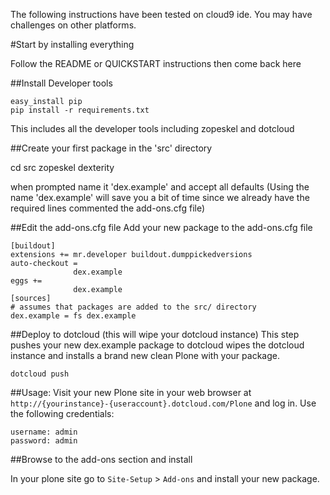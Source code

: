 The following instructions have been tested on cloud9 ide. 
You may have challenges on other platforms.


#Start by installing everything

Follow the README or QUICKSTART instructions then come back here

##Install Developer tools

    easy_install pip
    pip install -r requirements.txt

This includes all the developer tools including zopeskel and dotcloud

##Create your first package in the 'src' directory

   cd src
   zopeskel dexterity

when prompted name it 'dex.example' and accept all defaults
(Using the name 'dex.example' will save you a bit of time
since we already have the required lines commented 
the add-ons.cfg file)

##Edit the add-ons.cfg file
Add your new package to the add-ons.cfg file

    [buildout]
    extensions += mr.developer buildout.dumppickedversions
    auto-checkout = 
                  dex.example
    eggs += 
                  dex.example
    [sources]
    # assumes that packages are added to the src/ directory
    dex.example = fs dex.example


##Deploy to dotcloud (this will wipe your dotcloud instance)
This step pushes your new dex.example package to dotcloud
wipes the dotcloud instance and installs a brand new clean
Plone with your package.

    dotcloud push

##Usage:
Visit your new Plone site in your web browser at
`http://{yourinstance}-{useraccount}.dotcloud.com/Plone` and log in.
Use the following credentials:

    username: admin
    password: admin

##Browse to the add-ons section and install

In your plone site go to `Site-Setup` > `Add-ons` and install your new package.

